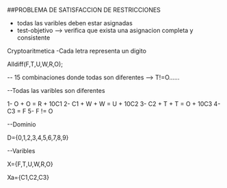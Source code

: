 ##PROBLEMA DE SATISFACCION DE RESTRICCIONES


* todas las varibles deben estar asignadas
* test-objetivo --> verifica que exista una asignacion completa y consistente

Cryptoaritmetica
-Cada letra representa un digito

Alldiff(F,T,U,W,R,O);

-- 15 combinaciones donde todas son diferentes --> T!=O......

--Todas las varibles son diferentes

1- O + O = R + 10C1
2- C1 + W + W = U + 10C2
3- C2 + T + T = O + 10C3
4- C3 = F
5- F != O


--Dominio

D={0,1,2,3,4,5,6,7,8,9}

--Varibles

X={F,T,U,W,R,O}

Xa={C1,C2,C3}






